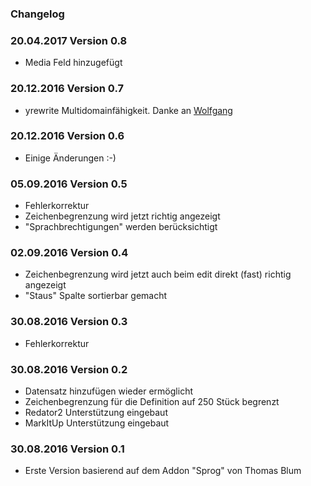 
### Changelog ###


### 20.04.2017 Version 0.8 ###

- Media Feld hinzugefügt

### 20.12.2016 Version 0.7 ###

- yrewrite Multidomainfähigkeit. Danke an [Wolfgang](https://github.com/dtpop)


### 20.12.2016 Version 0.6 ###

- Einige Änderungen :-)

### 05.09.2016 Version 0.5 ###

- Fehlerkorrektur
- Zeichenbegrenzung wird jetzt richtig angezeigt
- "Sprachbrechtigungen" werden berücksichtigt

### 02.09.2016 Version 0.4 ###

- Zeichenbegrenzung wird jetzt auch beim edit direkt (fast) richtig angezeigt
- "Staus" Spalte sortierbar gemacht

### 30.08.2016 Version 0.3 ###

- Fehlerkorrektur

### 30.08.2016 Version 0.2 ###

- Datensatz hinzufügen wieder ermöglicht
- Zeichenbegrenzung für die Definition auf 250 Stück begrenzt
- Redator2 Unterstützung eingebaut
- MarkItUp Unterstützung eingebaut


### 30.08.2016 Version 0.1 ###

- Erste Version basierend auf dem Addon "Sprog" von Thomas Blum
